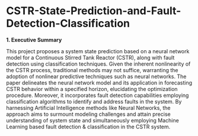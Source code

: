 # CSTR-State-Prediction-and-Fault-Detection-Classification
**1. Executive Summary**
   
This project proposes a system state prediction based on a neural network model for a Continuous Stirred Tank Reactor (CSTR), along with fault detection using classification techniques. Given the inherent nonlinearity of the CSTR process, traditional methods may not suffice, warranting the adoption of nonlinear predictive techniques such as neural networks. The paper delineates the neural network model and its application in forecasting CSTR behavior within a specified horizon, elucidating the optimization procedure. Moreover, it incorporates fault detection capabilities employing classification algorithms to identify and address faults in the system. By harnessing Artificial Intelligence methods like Neural Networks, the approach aims to surmount modeling challenges and attain precise understanding of system state and simultaneously employing Machine Learning based fault detection & classification in the CSTR system.
